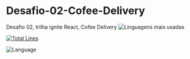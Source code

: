 # Desafio-02-Cofee-Delivery
Desafio 02, trilha ignite React, Cofee Delivery
![Linguagens mais usadas](https://github-readme-stats.vercel.app/api/top-langs/?username=gabriel06089&layout=compact)

[![Total Lines](https://img.shields.io/tokei/lines/github/gabriel06089/Desafio-02-Cofee-Delivery)](https://github.com/gabriel06089/Desafio-02-Cofee-Delivery)

![Language](https://img.shields.io/github/languages/top/gabriel06089/Desafio-02-Cofee-Delivery)



